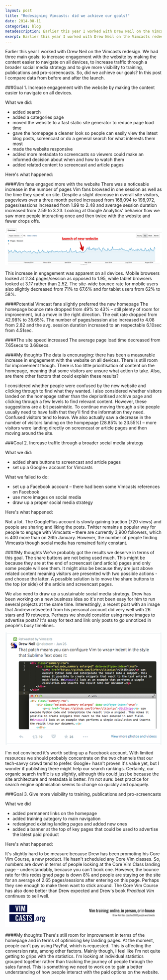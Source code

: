 ```yaml
---
layout: post
title: "Redesigning Vimcasts: did we achieve our goals?"
date: 2014-08-11 
categories: blog
metadescription: Earlier this year I worked with Drew Neil on the Vimcasts redesign. We had three main goals to increase engagement with the website by making the content easier to navigate on all devices, to increase traffic through a broader social media strategy and to give more visibility to training, publications and pro-screencasts. So, did we achieve our goals?
exerpt: Earlier this year I worked with Drew Neil on the Vimcasts redesign. We had three main goals - to increase engagement with the website by making the content easier to navigate on all devices, to increase traffic through a broader social media strategy and to give more visibility to training, publications and pro-screencasts. So, did we achieve our goals?
---
```


Earlier this year I worked with Drew Neil on the Vimcasts redesign. We had three main goals: to increase engagement with the website by making the content easier to navigate on all devices, to increase traffic through a broader social media strategy and to give more visibility to training, publications and pro-screencasts. So, did we achieve our goals? In this post I compare data from before and after the launch. 

###Goal 1. Increase engagement with the website by making the content easier to navigate on all devices.

What we did:

* added search
* added a categories page
* moved the website to a fast static site generator to reduce page load time
* gave the homepage a cleaner look so people can easily view the latest blog posts, screencast or do a general search for what interests them most
* made the website responsive
* added more metadata to screencasts so viewers could make an informed decision about when and how to watch them
* added related content to screencast and article pages

Here's what happened:

####Vim fans engaged more with the website
There was a noticeable increase in the number of pages Vim fans browsed in one session as well as the time they spent on site. Despite a slight decrease in overall site visitors, pageviews over a three month period increased from 168,094 to 198,972, pages/sessions increased from 1.99 to 2.48 and average session duration increased from 2.59 to 3.23. Looking at Google Analytics' behavior flow we saw more people interacting once and then twice with the website and fewer drops offs. 


<img class="Vimcasts_screenshot_pages_per_session" src="/images/Vimcasts_screenshot_pages_per_session.jpg" alt="a screenshot of pages per session showing increase after redesign launch">

This increase in engagement was apparent on all devices. Mobile browsers looked at 2.34 pages/session as opposed to 1.95, while tablet browsers looked at 3.17 rather than 2.52. The site-wide bounce rate for mobile users also slightly decreased from 71% to 67.6% and for tablet users from 62% to 58%. 

####Potential Vimcast fans slightly preferred the new homepage
The homepage bounce rate dropped from 49% to 43% – still plenty of room for improvement, but a move in the right direction. The exit rate dropped from 42.98% to 35.65%. The number of pages/session also increased to 4.08 from 2.82 and the avg. session duration increased to an respectable 6.10sec from 4.51sec. 

####The site speed increased
The average page load time decreased from 7.65secs to 3.68secs. 

####My thoughts
The data is encouraging: there has been a measurable increase in engagement with the website on all devices. There is still room for improvement though. There is too little prioritisation of content on the homepage, meaning that some visitors are unsure what action to take. Also, are there other factors that could explain these results? 

I considered whether people were confused by the new website and clicking through to find what they wanted. I also considered whether visitors landed on the homepage rather than the deprioritised archive page and clicking through a few levels to find relevant content. However, these suggestions are a bit pessimistic. To continue moving through a site people usually need to have faith that they'll find the information they need. Confused visitors tend to leave. We also actually saw a decrease in the number of visitors landing on the hompepage (28.85% to 23.55%) – more visitors were landing directly on screencast or article pages and then moving around the site.  

###Goal 2. Increase traffic through a broader social media strategy

What we did:

* added share buttons to screencast and article pages
* set up a Google+ account for Vimcasts

What we failed to do:

* set up a Facebook account – there had been some Vimcasts references on Facebook
* use more images on social media 
* draw up a proper social media strategy

Here's what happened:

Not a lot. The GooglePlus account is slowly gaining traction (720 views) and people are sharing and liking the posts. Twitter remains a popular way for people to engage with Vimcasts – there are currently 3,900 followers, which is 400 more than on 26th January. However, the number  of people finding Vimcasts though social media has remained fairly constant.

####My thoughts
We've probably got the results we deserve in terms of this goal. The share buttons are not being used much. This might be because they are at the end of screencast (and article) pages and only some people will see them. It might also be because they are just above related content meaning visitors are presented with two possible actions - and choose the latter. A possible solution is to move the share buttons to the top (or side) of the article and screencast pages. 

We also need to draw up a sustainable social media strategy. Drew has been working on a new business idea so it's not been easy for him to run several projects at the same time. Interestingly, a recent post with an image that Andrew retweeted from his personal account did very well with 26 stars and 19 retweets. Perhaps we should consider using more images to advertise posts? It's easy for text and link only posts to go unnoticed in people's busy timelines. 

<img class="Vimcasts_screenshot_twitter" src="/images/Vimcasts_screenshot_twitter.png" alt="a screenshot of a tweet with an image that was liked and retweeted">

I'm not convinced it's worth setting up a Facebook account. With limited resources we should probably concentrate on the two channels that our tech-savvy crowd tend to prefer. Google+ hasn't proven it's value yet, but I wonder if publishing there might help our search rankings. Certainly, our organic search traffic is up slightly, although this could just be because the site architecture and metadata is better. I'm not sure: best practice for search engine optimisation seems to change so quickly and opaquely. 

###Goal 3. Give more visibility to training, publications and pro-screencasts

What we did

* added permanent links on the homepage
* added training category to main navigation
* redesigned existing landing pages and added new ones
* added a banner at the top of key pages that could be used to advertise the latest paid product

Here's what happened:

It's slightly hard to be measure because Drew has been promoting his Core Vim Course, a new product. He hasn't scheduled any Core Vim classes. So, numbers are down in terms of people looking at the Core Vim Class landing page – understandably, because you can't book one. However, the bounce rate for this redesigned page is down 8% and people are staying on the site for an average of 2.65 pages/sessions after entering on this page. Perhaps they see enough to make them want to stick around. The Core Vim Course has also done better than Drew expected and Drew's book _Practical Vim_ continues to sell well. 

<img class="Vimcasts_screenshot_training" src="/images/Vimcasts_screenshot_training.png" alt="a screenshot of the top of the Vimcasts training page">

####My thoughts
There's still room for improvement in terms of the homepage and in terms of optimising key landing pages. At the moment, people can't pay using PayPal, which is requested. This is affecting the conversion rate, among other factors. Mainly though, I feel like I'm not quite getting to grips with the statistics. I'm looking at individual statistics grouped together rather than tracking the journey of people through the sales funnel. This is something we need to work on to gain a better understanding of how people interact with the paid options on the website. 






